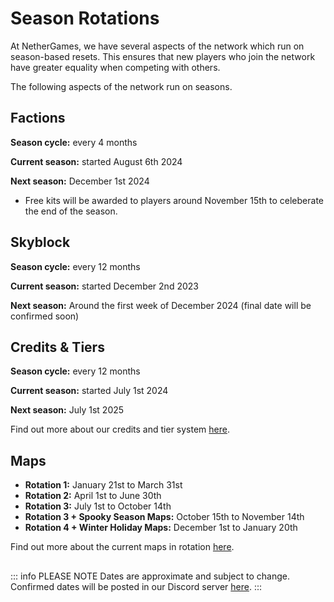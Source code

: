 # Season Rotations

At NetherGames, we have several aspects of the network which run on season-based resets. This ensures that new players who join the network have greater equality when competing with others.

The following aspects of the network run on seasons.

## Factions

**Season cycle:** every 4 months

**Current season:** started August 6th 2024

**Next season:** December 1st 2024
* Free kits will be awarded to players around November 15th to celeberate the end of the season.

## Skyblock

**Season cycle:** every 12 months

**Current season:** started December 2nd 2023

**Next season:** Around the first week of December 2024 (final date will be confirmed soon)

## Credits & Tiers

**Season cycle:** every 12 months

**Current season:** started July 1st 2024

**Next season:** July 1st 2025

Find out more about our credits and tier system [here](https://ngmc.co/tiers).

## Maps

* **Rotation 1:** January 21st to March 31st 
* **Rotation 2:** April 1st to June 30th
* **Rotation 3:** July 1st to October 14th
* **Rotation 3 + Spooky Season Maps:** October 15th to November 14th
* **Rotation 4 + Winter Holiday Maps:** December 1st to January 20th

Find out more about the current maps in rotation [here](https://ngmc.co/maps).

##

::: info PLEASE NOTE
Dates are approximate and subject to change. Confirmed dates will be posted in our Discord server [here](https://ngmc.co/discord).
:::
